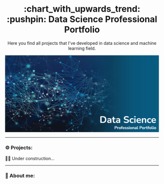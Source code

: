<h1 align="center">
  :chart_with_upwards_trend:	:pushpin: Data Science Professional Portfolio
</h1>
<p align="center">
Here you find all projects that I've developed in data science and machine learning field.
</p>

![picture alt](professional-portfolio.png "banner")

---

### :gear: Projects:

:construction_worker_woman: Under construction...

---
### :wave: About me:
